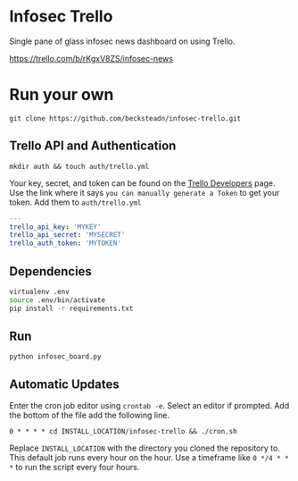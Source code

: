 # Infosec Trello
Single pane of glass infosec news dashboard on using Trello.

https://trello.com/b/rKgxV8ZS/infosec-news

# Run your own

`git clone https://github.com/becksteadn/infosec-trello.git`

## Trello API and Authentication

`mkdir auth && touch auth/trello.yml`

Your key, secret, and token can be found on the [Trello Developers](https://trello.com/app-key) page. Use the link where it says `you can manually generate a Token` to get your token. Add them to `auth/trello.yml`

```yaml
---
trello_api_key: 'MYKEY'
trello_api_secret: 'MYSECRET'
trello_auth_token: 'MYTOKEN'
```

## Dependencies
```bash
virtualenv .env
source .env/bin/activate
pip install -r requirements.txt
```

## Run

`python infosec_board.py`

## Automatic Updates

Enter the cron job editor using `crontab -e`. Select an editor if prompted. Add the bottom of the file add the following line.

`0 * * * * cd INSTALL_LOCATION/infosec-trello && ./cron.sh`

Replace `INSTALL_LOCATION` with the directory you cloned the repository to. This default job runs every hour on the hour. Use a timeframe like `0 */4 * * *` to run the script every four hours.
